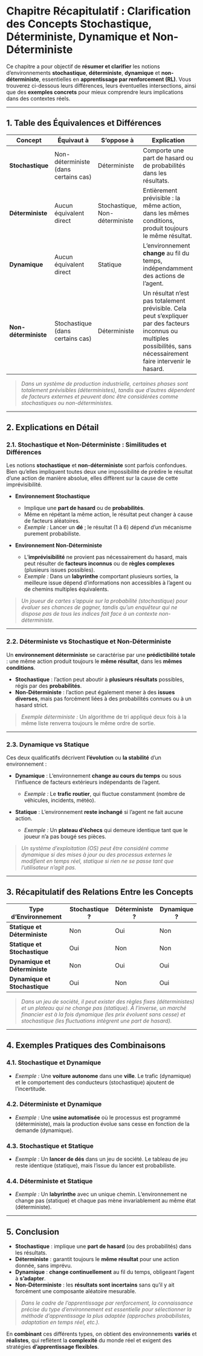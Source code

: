 
# **Chapitre Récapitulatif : Clarification des Concepts Stochastique, Déterministe, Dynamique et Non-Déterministe**

Ce chapitre a pour objectif de **résumer et clarifier** les notions d’environnements **stochastique**, **déterministe**, **dynamique** et **non-déterministe**, essentielles en **apprentissage par renforcement (RL)**. Vous trouverez ci-dessous leurs différences, leurs éventuelles intersections, ainsi que des **exemples concrets** pour mieux comprendre leurs implications dans des contextes réels.

---

## **1. Table des Équivalences et Différences**

| **Concept**       | **Équivaut à**                        | **S’oppose à**                    | **Explication**                                                                                          |
|-------------------|----------------------------------------|------------------------------------|----------------------------------------------------------------------------------------------------------|
| **Stochastique**  | Non-déterministe (dans certains cas)   | Déterministe                       | Comporte une part de hasard ou de probabilités dans les résultats.                                       |
| **Déterministe**  | Aucun équivalent direct                | Stochastique, Non-déterministe     | Entièrement prévisible : la même action, dans les mêmes conditions, produit toujours le même résultat.   |
| **Dynamique**     | Aucun équivalent direct                | Statique                           | L’environnement **change** au fil du temps, indépendamment des actions de l’agent.                       |
| **Non-déterministe** | Stochastique (dans certains cas)    | Déterministe                       | Un résultat n’est pas totalement prévisible. Cela peut s’expliquer par des facteurs inconnus ou multiples possibilités, sans nécessairement faire intervenir le hasard. |

> *Dans un système de production industrielle, certaines phases sont totalement prévisibles (déterministes), tandis que d’autres dépendent de facteurs externes et peuvent donc être considérées comme stochastiques ou non-déterministes.*

---

## **2. Explications en Détail**

### **2.1. Stochastique et Non-Déterministe : Similitudes et Différences**

Les notions **stochastique** et **non-déterministe** sont parfois confondues. Bien qu’elles impliquent toutes deux une impossibilité de prédire le résultat d’une action de manière absolue, elles diffèrent sur la cause de cette imprévisibilité.

- **Environnement Stochastique**  
  - Implique une **part de hasard** ou de **probabilités**.  
  - Même en répétant la même action, le résultat peut changer à cause de facteurs aléatoires.  
  - *Exemple :* Lancer un **dé** ; le résultat (1 à 6) dépend d’un mécanisme purement probabiliste.

- **Environnement Non-Déterministe**  
  - L’**imprévisibilité** ne provient pas nécessairement du hasard, mais peut résulter de **facteurs inconnus** ou de **règles complexes** (plusieurs issues possibles).  
  - *Exemple :* Dans un **labyrinthe** comportant plusieurs sorties, la meilleure issue dépend d’informations non accessibles à l’agent ou de chemins multiples équivalents.

> *Un joueur de cartes s’appuie sur la probabilité (stochastique) pour évaluer ses chances de gagner, tandis qu’un enquêteur qui ne dispose pas de tous les indices fait face à un contexte non-déterministe.*

---

### **2.2. Déterministe vs Stochastique et Non-Déterministe**

Un **environnement déterministe** se caractérise par une **prédictibilité totale** : une même action produit toujours le **même résultat**, dans les **mêmes conditions**.

- **Stochastique** : l’action peut aboutir à **plusieurs résultats** possibles, régis par des **probabilités**.  
- **Non-Déterministe** : l’action peut également mener à des **issues diverses**, mais pas forcément liées à des probabilités connues ou à un hasard strict.

> *Exemple déterministe :* Un algorithme de tri appliqué deux fois à la même liste renverra toujours le même ordre de sortie.

---

### **2.3. Dynamique vs Statique**

Ces deux qualificatifs décrivent **l’évolution** ou **la stabilité** d’un environnement :

- **Dynamique** : L’environnement **change au cours du temps** ou sous l’influence de facteurs extérieurs indépendants de l’agent.  
  - *Exemple :* Le **trafic routier**, qui fluctue constamment (nombre de véhicules, incidents, météo).

- **Statique** : L’environnement **reste inchangé** si l’agent ne fait aucune action.  
  - *Exemple :* Un **plateau d’échecs** qui demeure identique tant que le joueur n’a pas bougé ses pièces.

> *Un système d’exploitation (OS) peut être considéré comme dynamique si des mises à jour ou des processus externes le modifient en temps réel, statique si rien ne se passe tant que l’utilisateur n’agit pas.*

---

## **3. Récapitulatif des Relations Entre les Concepts**

| **Type d’Environnement**   | **Stochastique ?** | **Déterministe ?** | **Dynamique ?** |
|----------------------------|--------------------|--------------------|-----------------|
| **Statique et Déterministe** | Non              | Oui                | Non             |
| **Statique et Stochastique** | Oui              | Non                | Non             |
| **Dynamique et Déterministe** | Non            | Oui                | Oui             |
| **Dynamique et Stochastique** | Oui            | Non                | Oui             |

> *Dans un jeu de société, il peut exister des règles fixes (déterministes) et un plateau qui ne change pas (statique). À l’inverse, un marché financier est à la fois dynamique (les prix évoluent sans cesse) et stochastique (les fluctuations intègrent une part de hasard).*

---

## **4. Exemples Pratiques des Combinaisons**

### **4.1. Stochastique et Dynamique**  
- *Exemple :* Une **voiture autonome** dans une **ville**. Le trafic (dynamique) et le comportement des conducteurs (stochastique) ajoutent de l’incertitude.

### **4.2. Déterministe et Dynamique**  
- *Exemple :* Une **usine automatisée** où le processus est programmé (déterministe), mais la production évolue sans cesse en fonction de la demande (dynamique).

### **4.3. Stochastique et Statique**  
- *Exemple :* Un **lancer de dés** dans un jeu de société. Le tableau de jeu reste identique (statique), mais l’issue du lancer est probabiliste.

### **4.4. Déterministe et Statique**  
- *Exemple :* Un **labyrinthe** avec un unique chemin. L’environnement ne change pas (statique) et chaque pas mène invariablement au même état (déterministe).

---

## **5. Conclusion**

- **Stochastique** : implique une **part de hasard** (ou des probabilités) dans les résultats.  
- **Déterministe** : garantit toujours le **même résultat** pour une action donnée, sans imprévu.  
- **Dynamique** : **change continuellement** au fil du temps, obligeant l’agent à **s’adapter**.  
- **Non-Déterministe** : les **résultats sont incertains** sans qu’il y ait forcément une composante aléatoire mesurable.

> *Dans le cadre de l’apprentissage par renforcement, la connaissance précise du type d’environnement est essentielle pour sélectionner la méthode d’apprentissage la plus adaptée (approches probabilistes, adaptation en temps réel, etc.).*

En **combinant** ces différents types, on obtient des environnements **variés** et **réalistes**, qui reflètent la **complexité** du monde réel et exigent des stratégies **d’apprentissage flexibles**.
